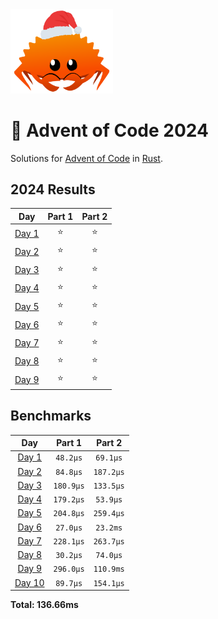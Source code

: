 <img src="./.assets/christmas_ferris.png" width="164">

# 🎄 Advent of Code 2024

Solutions for [Advent of Code](https://adventofcode.com/) in [Rust](https://www.rust-lang.org/).

<!--- advent_readme_stars table --->
## 2024 Results

| Day | Part 1 | Part 2 |
| :---: | :---: | :---: |
| [Day 1](https://adventofcode.com/2024/day/1) | ⭐ | ⭐ |
| [Day 2](https://adventofcode.com/2024/day/2) | ⭐ | ⭐ |
| [Day 3](https://adventofcode.com/2024/day/3) | ⭐ | ⭐ |
| [Day 4](https://adventofcode.com/2024/day/4) | ⭐ | ⭐ |
| [Day 5](https://adventofcode.com/2024/day/5) | ⭐ | ⭐ |
| [Day 6](https://adventofcode.com/2024/day/6) | ⭐ | ⭐ |
| [Day 7](https://adventofcode.com/2024/day/7) | ⭐ | ⭐ |
| [Day 8](https://adventofcode.com/2024/day/8) | ⭐ | ⭐ |
| [Day 9](https://adventofcode.com/2024/day/9) | ⭐ | ⭐ |
<!--- advent_readme_stars table --->

<!--- benchmarking table --->
## Benchmarks

| Day | Part 1 | Part 2 |
| :---: | :---: | :---:  |
| [Day 1](./src/bin/01.rs) | `48.2µs` | `69.1µs` |
| [Day 2](./src/bin/02.rs) | `84.8µs` | `187.2µs` |
| [Day 3](./src/bin/03.rs) | `180.9µs` | `133.5µs` |
| [Day 4](./src/bin/04.rs) | `179.2µs` | `53.9µs` |
| [Day 5](./src/bin/05.rs) | `204.8µs` | `259.4µs` |
| [Day 6](./src/bin/06.rs) | `27.0µs` | `23.2ms` |
| [Day 7](./src/bin/07.rs) | `228.1µs` | `263.7µs` |
| [Day 8](./src/bin/08.rs) | `30.2µs` | `74.0µs` |
| [Day 9](./src/bin/09.rs) | `296.0µs` | `110.9ms` |
| [Day 10](./src/bin/10.rs) | `89.7µs` | `154.1µs` |

**Total: 136.66ms**
<!--- benchmarking table --->
